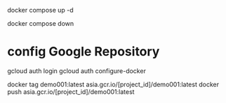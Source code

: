 docker compose up -d

docker compose down


# config Google Repository
gcloud auth login
gcloud auth configure-docker

docker tag demo001:latest asia.gcr.io/[project_id]/demo001:latest
docker push asia.gcr.io/[project_id]/demo001:latest
